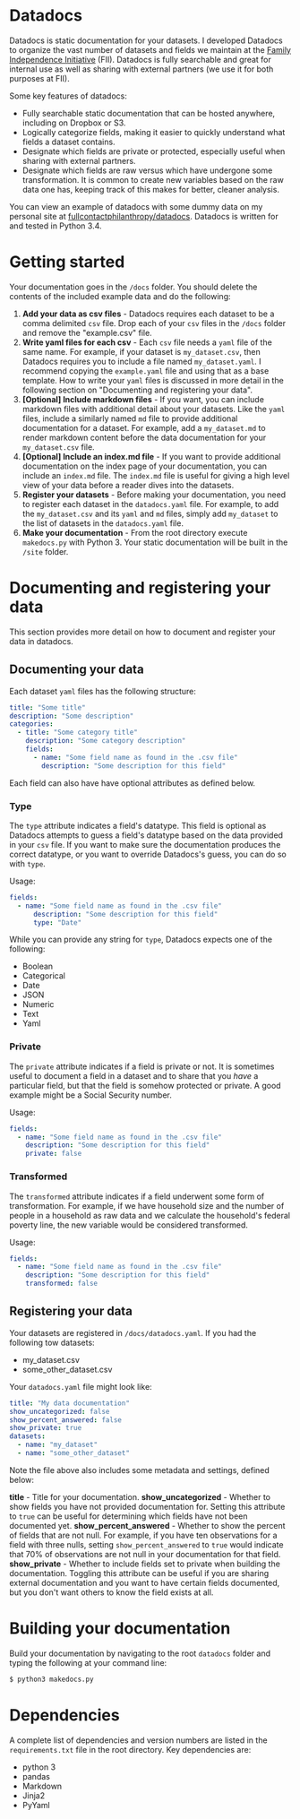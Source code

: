 # Datadocs

Datadocs is static documentation for your datasets. I developed Datadocs to organize the vast number of datasets and fields we maintain at the [Family Independence Initiative][fii] (FII). Datadocs is fully searchable and great for internal use as well as sharing with external partners (we use it for both purposes at FII). 

Some key features of datadocs:

- Fully searchable static documentation that can be hosted anywhere, including on Dropbox or S3.
- Logically categorize fields, making it easier to quickly understand what fields a dataset contains.
- Designate which fields are private or protected, especially useful when sharing with external partners.
- Designate which fields are raw versus which have undergone some transformation. It is common to create new variables based on the raw data one has, keeping track of this makes for better, cleaner analysis.

You can view an example of datadocs with some dummy data on my personal site at [fullcontactphilanthropy/datadocs][example]. Datadocs is written for and tested in Python 3.4.

# Getting started

Your documentation goes in the `/docs` folder. You should delete the contents of the included example data and do the following:

1. **Add your data as csv files** - Datadocs requires each dataset to be a comma delimited `csv` file. Drop each of your `csv` files in the `/docs` folder and remove the "example.csv" file.
2. **Write yaml files for each csv** - Each `csv` file needs a `yaml` file of the same name. For example, if your dataset is `my_dataset.csv`, then Datadocs requires you to include a file named `my_dataset.yaml`. I recommend copying the `example.yaml` file and using that as a base template. How to write your `yaml` files is discussed in more detail in the following section on "Documenting and registering your data".
3. **[Optional] Include markdown files** - If you want, you can include markdown files with additional detail about your datasets. Like the `yaml` files, include a similarly named `md` file to provide additional documentation for a dataset. For example, add a `my_dataset.md` to render markdown content before the data documentation for your `my_dataset.csv` file.
4. **[Optional] Include an index.md file** - If you want to provide additional documentation on the index page of your documentation, you can include an `index.md` file. The `index.md` file is useful for giving a high level view of your data before a reader dives into the datasets.
5. **Register your datasets** - Before making your documentation, you need to register each dataset in the `datadocs.yaml` file. For example, to add the `my_dataset.csv` and its `yaml` and `md` files, simply add `my_dataset` to the list of datasets in the `datadocs.yaml` file.
6. **Make your documentation** - From the root directory execute `makedocs.py` with Python 3. Your static documentation will be built in the `/site` folder.

# Documenting and registering your data

This section provides more detail on how to document and register your data in datadocs.

## Documenting your data

Each dataset `yaml` files has the following structure:

```yaml
title: "Some title"
description: "Some description"
categories:
  - title: "Some category title"
    description: "Some category description"
    fields:
      - name: "Some field name as found in the .csv file"
        description: "Some description for this field"
```

Each field can also have have optional attributes as defined below.

### Type

The `type` attribute indicates a field's datatype. This field is optional as Datadocs attempts to guess a field's datatype based on the data provided in your `csv` file. If you want to make sure the documentation produces the correct datatype, or you want to override Datadocs's guess, you can do so with `type`.

Usage:

```yaml
fields:
  - name: "Some field name as found in the .csv file"
      description: "Some description for this field"
      type: "Date"
```

While you can provide any string for `type`, Datadocs expects one of the following:

- Boolean
- Categorical
- Date
- JSON
- Numeric
- Text
- Yaml

### Private

The `private` attribute indicates if a field is private or not. It is sometimes useful to document a field in a dataset and to share that you *have* a particular field, but that the field is somehow protected or private. A good example might be a Social Security number.

Usage:

```yaml
fields:
  - name: "Some field name as found in the .csv file"
    description: "Some description for this field"
    private: false
```

### Transformed

The `transformed` attribute indicates if a field underwent some form of transformation. For example, if we have household size and the number of people in a household as raw data and we calculate the household's federal poverty line, the new variable would be considered transformed.

Usage:

```yaml
fields:
  - name: "Some field name as found in the .csv file"
    description: "Some description for this field"
    transformed: false
```

## Registering your data

Your datasets are registered in `/docs/datadocs.yaml`. If you had the following tow datasets:

- my_dataset.csv
- some_other_dataset.csv

Your `datadocs.yaml` file might look like:

```yaml
title: "My data documentation"
show_uncategorized: false
show_percent_answered: false
show_private: true
datasets:
  - name: "my_dataset"
  - name: "some_other_dataset"
```

Note the file above also includes some metadata and settings, defined below:

**title** - Title for your documentation.
**show_uncategorized** - Whether to show fields you have not provided documentation for. Setting this attribute to `true` can be useful for determining which fields have not been documented yet.
**show_percent_answered** - Whether to show the percent of fields that are not null. For example, if you have ten observations for a field with three nulls, setting `show_percent_answered` to `true` would indicate that 70% of observations are not null in your documentation for that field.
**show_private** - Whether to include fields set to private when building the documentation. Toggling this attribute can be useful if you are sharing external documentation and you want to have certain fields documented, but you don't want others to know the field exists at all.

# Building your documentation

Build your documentation by navigating to the root `datadocs` folder and typing the following at your command line:

```bash
$ python3 makedocs.py
```

# Dependencies

A complete list of dependencies and version numbers are listed in the `requirements.txt` file in the root directory. Key dependencies are:

- python 3
- pandas
- Markdown
- Jinja2
- PyYaml

[fii]: http://fii.org
[example]: http://fullcontactphilanthropy.com/datadocs/